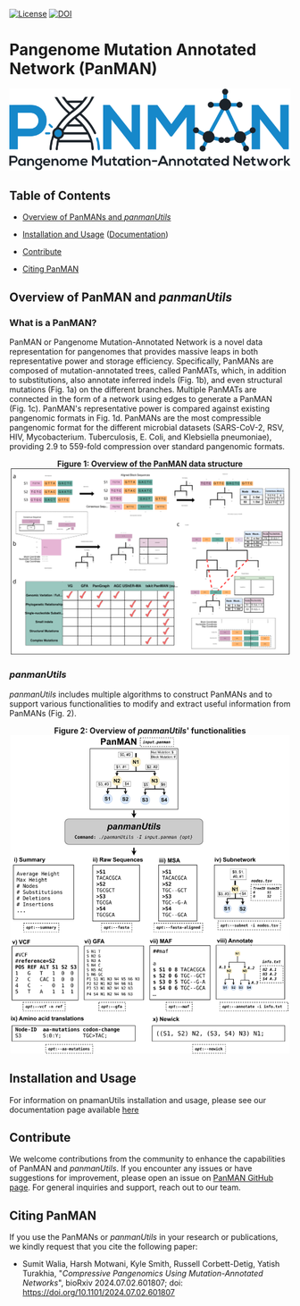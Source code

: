 [license-badge]: https://img.shields.io/badge/License-MIT-yellow.svg 
[license-link]: [https://github.com/TurakhiaLab/panman/LICENSE](https://github.com/TurakhiaLab/panman/blob/main/LICENSE)
[![License][license-badge]][license-link]
[![DOI](https://img.shields.io/badge/DOI-10.1101/2024.07.02.601807-blue)](https://doi.org/10.1101/2024.07.02.601807)

# Pangenome Mutation Annotated Network (PanMAN)
<div align="center">
  <img src="docs/images/logo.svg"/>
</div>

## Table of Contents
- [Overview of PanMANs and <i>panmanUtils</i>](#overview)
- [Installation and Usage](#install) ([Documentation](https://turakhia.ucsd.edu/panman/))

- [Contribute](#contributions)
- [Citing PanMAN](#cite_panman)

## <a name="overview"></a> Overview of PanMAN and <i>panmanUtils</i> <br>
### What is a PanMAN?
PanMAN or Pangenome Mutation-Annotated Network is a novel data representation for pangenomes that provides massive leaps in both representative power and storage efficiency. Specifically, PanMANs are composed of mutation-annotated trees, called PanMATs, which, in addition to substitutions, also annotate inferred indels (Fig. 1b), and even structural mutations (Fig. 1a) on the different branches. Multiple PanMATs are connected in the form of a network using edges to generate a PanMAN (Fig. 1c). PanMAN's representative power is compared against existing pangenomic formats in Fig. 1d. PanMANs are the most compressible pangenomic format for the different microbial datasets (SARS-CoV-2, RSV, HIV, Mycobacterium. Tuberculosis, E. Coli, and Klebsiella pneumoniae), providing 2.9 to 559-fold compression over standard pangenomic formats. 
<div align="center">
    <div><b>Figure 1: Overview of the PanMAN data structure</b></div>
    <img src="docs/images/panman.svg" width="500"/>
</div>

### <i><b>panmanUtils</b></i>
<i>panmanUtils</i> includes multiple algorithms to construct PanMANs and to support various functionalities to modify and extract useful information from PanMANs (Fig. 2).

<!-- #### PanMAN constrution

<div align="center">
 <div><b>Figure 2: PanMAN construction pipeline using panmanUtils</b></div>
 <img src="docs/images/construct.svg" width="500"/>
</div> -->

<div align="center">
    <div><b>Figure 2: Overview of <i>panmanUtils</i>' functionalities</b></div>
    <img src="docs/images/utility.svg" width="500"/>
</div>


## <a name="install"></a> Installation and Usage <br>
For information on pnamanUtils installation and usage, please see our documentation page available [here](https://turakhia.ucsd.edu/panman/)

## <a name="contri"></a> Contribute <br>
We welcome contributions from the community to enhance the capabilities of PanMAN and <i>panmanUtils</i>. If you encounter any issues or have suggestions for improvement, please open an issue on [PanMAN GitHub page](https://github.com/TurakhiaLab/panman). For general inquiries and support, reach out to our team.

## <a name="cite_panman"></a> Citing PanMAN <br>
If you use the PanMANs or <i>panmanUtils</i> in your research or publications, we kindly request that you cite the following paper: 
* Sumit Walia, Harsh Motwani, Kyle Smith, Russell Corbett-Detig, Yatish Turakhia, "<i>Compressive Pangenomics Using Mutation-Annotated Networks</i>", bioRxiv 2024.07.02.601807; doi: https://doi.org/10.1101/2024.07.02.601807

